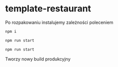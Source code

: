 # template-restaurant

Po rozpakowaniu instalujemy zależności poleceniem

```bash
npm i
```

```bash
npm run start
```

```bash
npm run start
```

Tworzy nowy build produkcyjny

